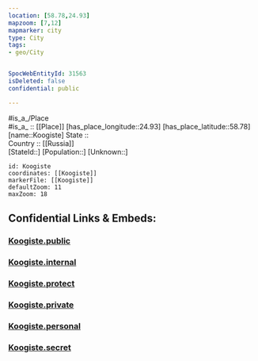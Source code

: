 ```yaml
---
location: [58.78,24.93] 
mapzoom: [7,12] 
mapmarker: city 
type: City
tags:
- geo/City


SpocWebEntityId: 31563
isDeleted: false
confidential: public

---
```

#is_a_/Place  
#is_a_ :: [[Place]] 
[has_place_longitude::24.93] 
[has_place_latitude::58.78] 
[name::Koogiste] 
State ::  
Country :: [[Russia]]  
[StateId::] 
[Population::] 
[Unknown::] 


```leaflet
id: Koogiste
coordinates: [[Koogiste]] 
markerFile: [[Koogiste]] 
defaultZoom: 11 
maxZoom: 18
```


## Confidential Links & Embeds: 

### [Koogiste.public](/_public/\Earth\Continent\Europe\Europe~North\Estonia\Counties~Estonia\Rapla\CityKoogiste.public.md) 

### [Koogiste.internal](/_internal/\Earth\Continent\Europe\Europe~North\Estonia\Counties~Estonia\Rapla\CityKoogiste.internal.md) 

### [Koogiste.protect](/_protect/\Earth\Continent\Europe\Europe~North\Estonia\Counties~Estonia\Rapla\CityKoogiste.protect.md) 

### [Koogiste.private](/_private/\Earth\Continent\Europe\Europe~North\Estonia\Counties~Estonia\Rapla\CityKoogiste.private.md) 

### [Koogiste.personal](/_personal/\Earth\Continent\Europe\Europe~North\Estonia\Counties~Estonia\Rapla\CityKoogiste.personal.md) 

### [Koogiste.secret](/_secret/\Earth\Continent\Europe\Europe~North\Estonia\Counties~Estonia\Rapla\CityKoogiste.secret.md)

